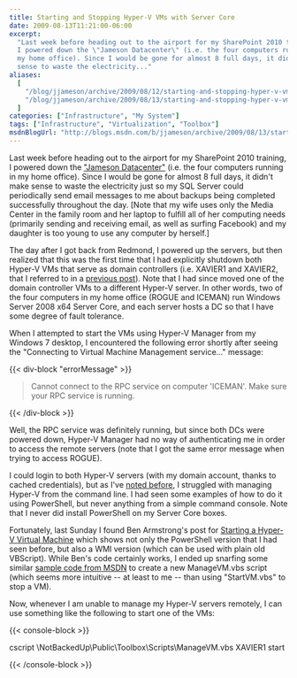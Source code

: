 ```yaml
---
title: Starting and Stopping Hyper-V VMs with Server Core
date: 2009-08-13T11:21:00-06:00
excerpt:
  "Last week before heading out to the airport for my SharePoint 2010 training,
  I powered down the \"Jameson Datacenter\" (i.e. the four computers running in
  my home office). Since I would be gone for almost 8 full days, it didn't make
  sense to waste the electricity..."
aliases:
  [
    "/blog/jjameson/archive/2009/08/12/starting-and-stopping-hyper-v-vms-with-server-core.aspx",
    "/blog/jjameson/archive/2009/08/13/starting-and-stopping-hyper-v-vms-with-server-core.aspx",
  ]
categories: ["Infrastructure", "My System"]
tags: ["Infrastructure", "Virtualization", "Toolbox"]
msdnBlogUrl: "http://blogs.msdn.com/b/jjameson/archive/2009/08/13/starting-and-stopping-hyper-v-vms-with-server-core.aspx"
---
```


Last week before heading out to the airport for my SharePoint 2010 training, I
powered down the
["Jameson Datacenter"](/blog/jjameson/2009/09/14/the-jameson-datacenter) (i.e.
the four computers running in my home office). Since I would be gone for almost
8 full days, it didn't make sense to waste the electricity just so my SQL Server
could periodically send email messages to me about backups being completed
successfully throughout the day. [Note that my wife uses only the Media Center
in the family room and her laptop to fulfill all of her computing needs
(primarily sending and receiving email, as well as surfing Facebook) and my
daughter is too young to use any computer by herself.]

The day after I got back from Redmond, I powered up the servers, but then
realized that this was the first time that I had explicitly shutdown both
Hyper-V VMs that serve as domain controllers (i.e. XAVIER1 and XAVIER2, that I
referred to in a
[previous post](/blog/jjameson/2008/11/05/server-core-installation-accessing-windows-in-notification-period)).
Note that I had since moved one of the domain controller VMs to a different
Hyper-V server. In other words, two of the four computers in my home office
(ROGUE and ICEMAN) run Windows Server 2008 x64 Server Core, and each server
hosts a DC so that I have some degree of fault tolerance.

When I attempted to start the VMs using Hyper-V Manager from my Windows 7
desktop, I encountered the following error shortly after seeing the "Connecting
to Virtual Machine Management service..." message:

{{< div-block "errorMessage" >}}

> Cannot connect to the RPC service on computer 'ICEMAN'. Make sure your RPC
> service is running.

{{< /div-block >}}

Well, the RPC service was definitely running, but since both DCs were powered
down, Hyper-V Manager had no way of authenticating me in order to access the
remote servers (note that I got the same error message when trying to access
ROGUE).

I could login to both Hyper-V servers (with my domain account, thanks to cached
credentials), but as I've
[noted before](/blog/jjameson/2008/08/28/some-gotchas-with-remote-administration-of-hyper-v),
I struggled with managing Hyper-V from the command line. I had seen some
examples of how to do it using PowerShell, but never anything from a simple
command console. Note that I never did install PowerShell on my Server Core
boxes.

Fortunately, last Sunday I found Ben Armstrong's post for
[Starting a Hyper-V Virtual Machine](http://blogs.msdn.com/virtual_pc_guy/archive/2008/01/29/starting-a-hyper-v-virtual-machine.aspx)
which shows not only the PowerShell version that I had seen before, but also a
WMI version (which can be used with plain old VBScript). While Ben's code
certainly works, I ended up snarfing some similar
[sample code from MSDN](http://msdn.microsoft.com/en-us/library/cc723874%28VS.85%29.aspx)
to create a new ManageVM.vbs script (which seems more intuitive -- at least to
me -- than using "StartVM.vbs" to stop a VM).

Now, whenever I am unable to manage my Hyper-V servers remotely, I can use
something like the following to start one of the VMs:

{{< console-block >}}

cscript \NotBackedUp\Public\Toolbox\Scripts\ManageVM.vbs XAVIER1 start

{{< /console-block >}}
